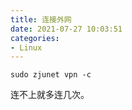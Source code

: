 ```yaml
---
title: 连接外网
date: 2021-07-27 10:03:51
categories:
- Linux
---
```

```shell
sudo zjunet vpn -c
```

连不上就多连几次。